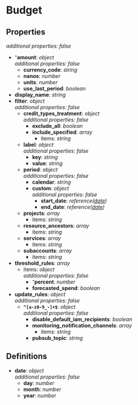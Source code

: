# Budget

<!-- markdownlint-disable MD036 -->

## Properties

*additional properties: false*

- ⁺**amount**: *object*
  <br>*additional properties: false*
  - **currency_code**: *string*
  - **nanos**: *number*
  - **units**: *number*
  - **use_last_period**: *boolean*
- **display_name**: *string*
- **filter**: *object*
  <br>*additional properties: false*
  - **credit_types_treatment**: *object*
    <br>*additional properties: false*
    - **exclude_all**: *boolean*
    - **include_specified**: *array*
      - items: *string*
  - **label**: *object*
    <br>*additional properties: false*
    - **key**: *string*
    - **value**: *string*
  - **period**: *object*
    <br>*additional properties: false*
    - **calendar**: *string*
    - **custom**: *object*
      <br>*additional properties: false*
      - **start_date**: *reference([date](#refs-date))*
      - **end_date**: *reference([date](#refs-date))*
  - **projects**: *array*
    - items: *string*
  - **resource_ancestors**: *array*
    - items: *string*
  - **services**: *array*
    - items: *string*
  - **subaccounts**: *array*
    - items: *string*
- **threshold_rules**: *array*
  - items: *object*
    <br>*additional properties: false*
    - ⁺**percent**: *number*
    - **forecasted_spend**: *boolean*
- **update_rules**: *object*
  <br>*additional properties: false*
  - **`^[a-z0-9_-]+$`**: *object*
    <br>*additional properties: false*
    - **disable_default_iam_recipients**: *boolean*
    - **monitoring_notification_channels**: *array*
      - items: *string*
    - **pubsub_topic**: *string*

## Definitions

- **date**<a name="refs-date"></a>: *object*
  <br>*additional properties: false*
  - **day**: *number*
  - **month**: *number*
  - **year**: *number*
